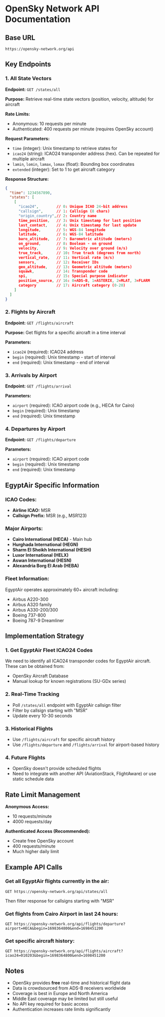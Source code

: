 # OpenSky Network API Documentation

## Base URL
```
https://opensky-network.org/api
```

## Key Endpoints

### 1. All State Vectors
**Endpoint:** `GET /states/all`

**Purpose:** Retrieve real-time state vectors (position, velocity, altitude) for aircraft

**Rate Limits:**
- Anonymous: 10 requests per minute
- Authenticated: 400 requests per minute (requires OpenSky account)

**Request Parameters:**
- `time` (integer): Unix timestamp to retrieve states for
- `icao24` (string): ICAO24 transponder address (hex). Can be repeated for multiple aircraft
- `lamin`, `lomin`, `lamax`, `lomax` (float): Bounding box coordinates
- `extended` (integer): Set to 1 to get aircraft category

**Response Structure:**
```json
{
  "time": 1234567890,
  "states": [
    [
      "icao24",        // 0: Unique ICAO 24-bit address
      "callsign",      // 1: Callsign (8 chars)
      "origin_country",// 2: Country name
      time_position,   // 3: Unix timestamp for last position
      last_contact,    // 4: Unix timestamp for last update
      longitude,       // 5: WGS-84 longitude
      latitude,        // 6: WGS-84 latitude
      baro_altitude,   // 7: Barometric altitude (meters)
      on_ground,       // 8: Boolean - on ground
      velocity,        // 9: Velocity over ground (m/s)
      true_track,      // 10: True track (degrees from north)
      vertical_rate,   // 11: Vertical rate (m/s)
      sensors,         // 12: Receiver IDs
      geo_altitude,    // 13: Geometric altitude (meters)
      squawk,          // 14: Transponder code
      spi,             // 15: Special purpose indicator
      position_source, // 16: 0=ADS-B, 1=ASTERIX, 2=MLAT, 3=FLARM
      category         // 17: Aircraft category (0-20)
    ]
  ]
}
```

### 2. Flights by Aircraft
**Endpoint:** `GET /flights/aircraft`

**Purpose:** Get flights for a specific aircraft in a time interval

**Parameters:**
- `icao24` (required): ICAO24 address
- `begin` (required): Unix timestamp - start of interval
- `end` (required): Unix timestamp - end of interval

### 3. Arrivals by Airport
**Endpoint:** `GET /flights/arrival`

**Parameters:**
- `airport` (required): ICAO airport code (e.g., HECA for Cairo)
- `begin` (required): Unix timestamp
- `end` (required): Unix timestamp

### 4. Departures by Airport
**Endpoint:** `GET /flights/departure`

**Parameters:**
- `airport` (required): ICAO airport code
- `begin` (required): Unix timestamp
- `end` (required): Unix timestamp

## EgyptAir Specific Information

### ICAO Codes:
- **Airline ICAO:** MSR
- **Callsign Prefix:** MSR (e.g., MSR123)

### Major Airports:
- **Cairo International (HECA)** - Main hub
- **Hurghada International (HEGN)**
- **Sharm El Sheikh International (HESH)**
- **Luxor International (HELX)**
- **Aswan International (HESN)**
- **Alexandria Borg El Arab (HEBA)**

### Fleet Information:
EgyptAir operates approximately 60+ aircraft including:
- Airbus A220-300
- Airbus A320 family
- Airbus A330-200/300
- Boeing 737-800
- Boeing 787-9 Dreamliner

## Implementation Strategy

### 1. Get EgyptAir Fleet ICAO24 Codes
We need to identify all ICAO24 transponder codes for EgyptAir aircraft. These can be obtained from:
- OpenSky Aircraft Database
- Manual lookup for known registrations (SU-GDx series)

### 2. Real-Time Tracking
- Poll `/states/all` endpoint with EgyptAir callsign filter
- Filter by callsign starting with "MSR"
- Update every 10-30 seconds

### 3. Historical Flights
- Use `/flights/aircraft` for specific aircraft history
- Use `/flights/departure` and `/flights/arrival` for airport-based history

### 4. Future Flights
- OpenSky doesn't provide scheduled flights
- Need to integrate with another API (AviationStack, FlightAware) or use static schedule data

## Rate Limit Management

**Anonymous Access:**
- 10 requests/minute
- 4000 requests/day

**Authenticated Access (Recommended):**
- Create free OpenSky account
- 400 requests/minute
- Much higher daily limit

## Example API Calls

### Get all EgyptAir flights currently in the air:
```
GET https://opensky-network.org/api/states/all
```
Then filter response for callsigns starting with "MSR"

### Get flights from Cairo Airport in last 24 hours:
```
GET https://opensky-network.org/api/flights/departure?airport=HECA&begin=1698364800&end=1698451200
```

### Get specific aircraft history:
```
GET https://opensky-network.org/api/flights/aircraft?icao24=010203&begin=1698364800&end=1698451200
```

## Notes

- OpenSky provides **free** real-time and historical flight data
- Data is crowdsourced from ADS-B receivers worldwide
- Coverage is best in Europe and North America
- Middle East coverage may be limited but still useful
- No API key required for basic access
- Authentication increases rate limits significantly

